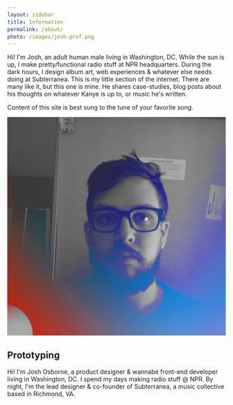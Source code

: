 ```yaml
---
layout: sidebar
title: Information
permalink: /about/
photo: /images/josh-prof.png
---
```


Hi! I'm Josh, an adult human male living in Washington, DC. While the sun is up, I make pretty/functional radio stuff at NPR headquarters. During the dark hours, I design album art, web experiences & whatever else needs doing at Subterranea. This is my little section of the internet. There are many like it, but this one is mine. He shares case-studies, blog posts about his thoughts on whatever Kanye is up to, or music he's written.

Content of this site is best sung to the tune of your favorite song.

![Josh's Ugly Mug](/images/glitch-prof.gif)

Prototyping
-----------
Hi! I'm Josh Osborne, a product designer & wannabe front-end developer living in Washington, DC. I spend my days making radio stuff @ NPR. By night, I'm the lead designer & co-founder of Subterranea, a music collective based in Richmond, VA.
